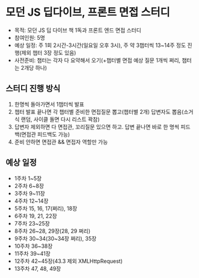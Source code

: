 # 모던 JS 딥다이브, 프론트 면접 스터디
- 목적: 모던 JS 딥 다이브 책 1독과 프론트 엔드 면접 스터디
- 참여인원: 5명
- 예상 일정: 주 1회 2시간-3시간(일요일 오후 3시), 주 약 3챕터씩 13~14주 정도 진행(제외 챕터 3장 정도 있음)
- 사전준비: 챕터는 각자 다 요약해서 오기(+챕터별 면접 예상 질문 1개씩 쩌리, 챕터는 2개당 하나)

## 스터디 진행 방식
  1. 한명씩 돌아가면서 1챕터씩 발표
  2. 챕터 발표 끝나면 각 챕터별 준비한 면접질문 뽑고(챕터별 2개) 답변자도 뽑음(소거식 랜덤, 사이클 돌면 다시 리스트 꽉참)
  3. 답변자 제외하면 다 면접관, 꼬리질문 있으면 하고. 답변 끝나면 바로 한 명씩 피드백(면접관 피드백도 가능)
  4. 준비 안하면 면접관 && 면접자 역할만 가능

## 예상 일정
- 1주차 1~5장
- 2주차 6~8장
- 3주차 9~11장
- 4주차 12~14장
- 5주차 15, 16, 17(쩌리), 18장
- 6주차 19, 21, 22장
- 7주차 23~25장
- 8주차 26~28, 29장(28, 29 쩌리)
- 9주차 30~34(30~34장 쩌리), 35장
- 10주차 36~38장
- 11주차 39~41장
- 12주차 42~45장(43.3 제외 XMLHttpRequest)
- 13주차 47, 48, 49장
